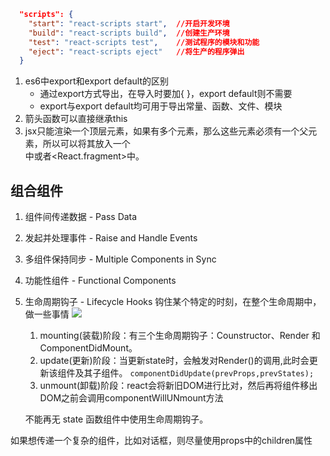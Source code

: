 ``` json
  "scripts": {
    "start": "react-scripts start",  //开启开发环境
    "build": "react-scripts build",  //创建生产环境
    "test": "react-scripts test",    //测试程序的模块和功能
    "eject": "react-scripts eject"   //将生产的程序弹出
  }
```

1. es6中export和export default的区别
   - 通过export方式导出，在导入时要加{ }，export default则不需要
   - export与export default均可用于导出常量、函数、文件、模块
2. 箭头函数可以直接继承this
3. jsx只能渲染一个顶层元素，如果有多个元素，那么这些元素必须有一个父元素，所以可以将其放入一个<div>中或者<React.fragment>中。

## 组合组件
1. 组件间传递数据 - Pass Data
2. 发起并处理事件 - Raise and Handle Events
3. 多组件保持同步 - Multiple Components in Sync
4. 功能性组件 - Functional Components
5. 生命周期钩子 - Lifecycle Hooks
    钩住某个特定的时刻，在整个生命周期中，做一些事情
    ![](https://gitee.com/Kevin_Bian/img_bed/raw/master/img/生命周期钩子.png)
    1. mounting(装载)阶段：有三个生命周期钩子：Counstructor、Render 和 ComponentDidMount。
    2. update(更新)阶段：当更新state时，会触发对Render()的调用,此时会更新该组件及其子组件。 `componentDidUpdate(prevProps,prevStates);`
    3. unmount(卸载)阶段：react会将新旧DOM进行比对，然后再将组件移出DOM之前会调用componentWillUNmount方法

    不能再无 state 函数组件中使用生命周期钩子。

如果想传递一个复杂的组件，比如对话框，则尽量使用props中的children属性
